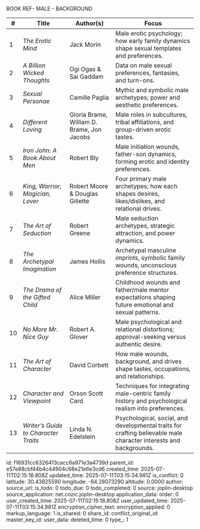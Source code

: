 BOOK REF- MALE - BACKGROUND

| #  | **Title**                            | **Author(s)**                              | **Focus**                                                                                                         |
| -- | ------------------------------------ | ------------------------------------------ | ----------------------------------------------------------------------------------------------------------------- |
| 1  | *The Erotic Mind*                    | Jack Morin                                 | Male erotic psychology; how early family dynamics shape sexual templates and preferences.                         |
| 2  | *A Billion Wicked Thoughts*          | Ogi Ogas & Sai Gaddam                      | Data on male sexual preferences, fantasies, and turn-ons.                                                         |
| 3  | *Sexual Personae*                    | Camille Paglia                             | Mythic and symbolic male archetypes; power and aesthetic preferences.                                             |
| 4  | *Different Loving*                   | Gloria Brame, William D. Brame, Jon Jacobs | Male roles in subcultures, tribal affiliations, and group-driven erotic tastes.                                   |
| 5  | *Iron John: A Book About Men*        | Robert Bly                                 | Male initiation wounds, father-son dynamics, forming erotic and identity preferences.                             |
| 6  | *King, Warrior, Magician, Lover*     | Robert Moore & Douglas Gillette            | Four primary male archetypes; how each shapes desires, likes/dislikes, and relational drives.                     |
| 7  | *The Art of Seduction*               | Robert Greene                              | Male seduction archetypes, strategic attraction, and power dynamics.                                              |
| 8  | *The Archetypal Imagination*         | James Hollis                               | Archetypal masculine imprints, symbolic family wounds, unconscious preference structures.                         |
| 9  | *The Drama of the Gifted Child*      | Alice Miller                               | Childhood wounds and father/male mentor expectations shaping future emotional and sexual patterns.                |
| 10 | *No More Mr. Nice Guy*               | Robert A. Glover                           | Male psychological and relational distortions; approval-seeking versus authentic desire.                          |
| 11 | *The Art of Character*               | David Corbett                              | How male wounds, background, and drives shape tastes, occupations, and relationships.                             |
| 12 | *Character and Viewpoint*            | Orson Scott Card                           | Techniques for integrating male-centric family history and psychological realism into preferences.                |
| 13 | *Writer’s Guide to Character Traits* | Linda N. Edelstein                         | Psychological, social, and developmental traits for crafting believable male character interests and backgrounds. |


id: f16931cc6326413cacc6a971e3a4739d
parent_id: e57e88cbf44b4c44904c68e21e6e3cd6
created_time: 2025-07-11T02:15:18.808Z
updated_time: 2025-07-11T03:15:34.981Z
is_conflict: 0
latitude: 30.43825590
longitude: -84.28073290
altitude: 0.0000
author: 
source_url: 
is_todo: 0
todo_due: 0
todo_completed: 0
source: joplin-desktop
source_application: net.cozic.joplin-desktop
application_data: 
order: 0
user_created_time: 2025-07-11T02:15:18.808Z
user_updated_time: 2025-07-11T03:15:34.981Z
encryption_cipher_text: 
encryption_applied: 0
markup_language: 1
is_shared: 0
share_id: 
conflict_original_id: 
master_key_id: 
user_data: 
deleted_time: 0
type_: 1